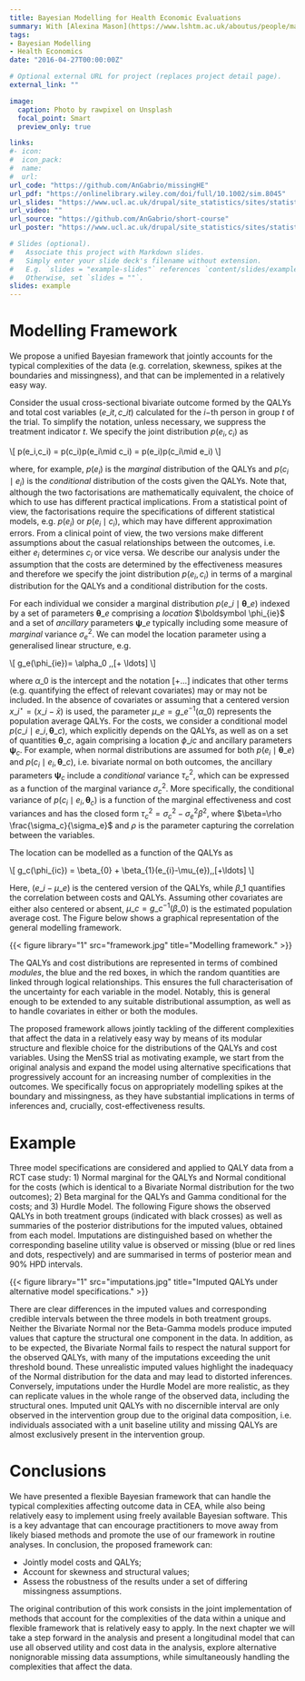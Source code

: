 ```yaml
---
title: Bayesian Modelling for Health Economic Evaluations
summary: With [Alexina Mason](https://www.lshtm.ac.uk/aboutus/people/mason.alexina) and [Gianluca Baio](https://www.ucl.ac.uk/statistics/people/gianlucabaio)
tags:
- Bayesian Modelling
- Health Economics
date: "2016-04-27T00:00:00Z"

# Optional external URL for project (replaces project detail page).
external_link: ""

image:
  caption: Photo by rawpixel on Unsplash
  focal_point: Smart
  preview_only: true

links:
#- icon: 
#  icon_pack: 
#  name: 
#  url: 
url_code: "https://github.com/AnGabrio/missingHE"
url_pdf: "https://onlinelibrary.wiley.com/doi/full/10.1002/sim.8045"
url_slides: "https://www.ucl.ac.uk/drupal/site_statistics/sites/statistics/files/baio_ucl_5feb.pdf"
url_video: ""
url_source: "https://github.com/AnGabrio/short-course"
url_poster: "https://www.ucl.ac.uk/drupal/site_statistics/sites/statistics/files/poster_ag_hurdle.pdf"

# Slides (optional).
#   Associate this project with Markdown slides.
#   Simply enter your slide deck's filename without extension.
#   E.g. `slides = "example-slides"` references `content/slides/example-slides.md`.
#   Otherwise, set `slides = ""`.
slides: example
---
```


# Modelling Framework

We propose a unified Bayesian framework that jointly accounts for the typical complexities of the data (e.g. correlation, skewness, spikes at the boundaries  and missingness), and that can be implemented in a relatively easy way.

Consider the usual cross-sectional bivariate outcome formed by the QALYs and total cost variables $(e\_{it}, c\_{it})$ calculated for the $i-$th person in group $t$ of the trial. To simplify the notation, unless necessary, we suppress the treatment indicator $t$. 
We specify the joint distribution $p(e_i,c_i)$ as

\\[
p(e_i,c_i) = p(c_i)p(e_i\mid c_i) = p(e_i)p(c_i\mid e_i) 
\\]

where, for example, $p(e_i)$ is the *marginal* distribution of the QALYs and $p(c_i\mid e_i)$ is the *conditional* distribution of the costs given the QALYs. Note that, although the two factorisations are mathematically equivalent, the choice of which to use has different practical implications. From a statistical point of view, the factorisations require the specifications of different statistical models, e.g. $p(e_i)$ or $p(e_i\mid c_i)$, which may have different approximation errors. From a clinical point of view, the two versions make different assumptions about the casual relationships between the outcomes, i.e. either $e_i$ determines $c_i$ or vice versa. We describe our analysis under the assumption that the costs are determined by the effectiveness measures and therefore we specify the joint distribution $p(e_i,c_i)$ in terms of a marginal distribution for the QALYs and a conditional distribution for the costs. 

For each individual we consider a marginal distribution $p(e\_i \mid \boldsymbol \theta\_e)$ indexed by a set of parameters $\boldsymbol \theta\_e$ comprising a *location* $\boldsymbol \phi_\{ie}$ and a set of *ancillary* parameters $\boldsymbol\psi\_e$ typically including some measure of *marginal* variance $\sigma^2_e$. We can model the location parameter using a generalised linear structure, e.g.

\\[ 
g_e(\phi\_{ie})= \alpha\_0 \,\,[+ \ldots] 
\\]

where $\alpha\_0$ is the intercept and the notation $[+\ldots]$ indicates that other terms (e.g. quantifying the effect of relevant covariates) may or may not be included. In the absence of covariates or assuming that a centered version $x\_i^{\star} = (x\_i - \bar{x})$ is used, the parameter $\mu\_e = g\_e^{-1}(\alpha\_0)$ represents the population average QALYs. For the costs, we consider a conditional model $p(c\_i\mid e\_i,\boldsymbol\theta\_c)$, which explicitly depends on the QALYs, as well as on a set of quantities $\boldsymbol\theta\_c$, again comprising a location $\phi\_{ic}$ and ancillary parameters $\boldsymbol \psi_{c}$. For example, when normal distributions are assumed for both $p(e_i \mid \boldsymbol \theta\_e)$ and $p(c_i \mid e_i, \boldsymbol \theta\_c)$, i.e. bivariate normal on both outcomes, the ancillary parameters $\boldsymbol\psi_c$ include a *conditional* variance $\tau^2_c$, which can be expressed as a function of the marginal variance $\sigma^2_c$. More specifically, the conditional variance of $p(c_i \mid e_i, \boldsymbol \theta_c)$ is a function of the marginal effectiveness and cost variances and has the closed form $\tau^2_c=\sigma^2_c - \sigma^2_e \beta^2$, where $\beta=\rho \frac{\sigma_c}{\sigma_e}$ and $\rho$ is the parameter capturing the correlation between the variables.

The location can be modelled as a function of the QALYs as

\\[ 
g\_c(\phi\_{ic}) = \beta\_{0} + \beta\_{1}(e\_{i}-\mu\_{e})\,\,[+\ldots] 
\\]

Here, $(e\_i-\mu\_e)$ is the centered version of the QALYs, while $\beta\_{1}$ quantifies the correlation between costs and QALYs. Assuming other covariates are either also centered or absent, $\mu\_c = g\_c^{-1}(\beta\_{0})$ is the estimated population average cost. The Figure below shows a graphical representation of the general modelling framework. 

{{< figure library="1" src="framework.jpg" title="Modelling framework." >}}

The QALYs and cost distributions are represented in terms of combined *modules*, the blue and the red boxes, in which the random quantities are linked through logical relationships. This ensures the full characterisation of the uncertainty for each variable in the model. Notably, this is general enough to be extended to any suitable distributional assumption, as well as to handle covariates in either or both the modules.

The proposed framework allows jointly tackling of the different complexities that affect the data in a relatively easy way by means of its modular structure and flexible choice for the distributions of the QALYs and cost variables. Using the MenSS trial as motivating example, we start from the original analysis and expand the model using alternative specifications that progressively account for an increasing number of complexities in the outcomes. We specifically focus on appropriately modelling spikes at the boundary and missingness, as they have substantial implications in terms of inferences and, crucially, cost-effectiveness results.

# Example

Three model specifications are considered and applied to QALY data from a RCT case study: 1) Normal marginal for the QALYs and Normal conditional for the costs (which is identical to a Bivariate Normal distribution for the two outcomes); 2) Beta marginal for the QALYs and Gamma conditional for the costs; and 3) Hurdle Model. The following Figure shows the observed QALYs in both treatment groups (indicated with black crosses) as well as summaries of the posterior distributions for the imputed values, obtained from each model. Imputations are distinguished based on whether the corresponding baseline utility value is observed or missing (blue or red lines and dots, respectively) and are summarised in terms of posterior mean and $90\%$ HPD intervals.

{{< figure library="1" src="imputations.jpg" title="Imputed QALYs under alternative model specifications." >}}

There are clear differences in the imputed values and corresponding credible intervals between the three models in both treatment groups. Neither the Bivariate Normal nor the Beta-Gamma models  produce imputed values that capture the structural one component in the data. In addition, as to be expected, the Bivariate Normal fails to respect the natural support for the observed QALYs, with many of the imputations exceeding the unit threshold bound. These unrealistic imputed values highlight the inadequacy of the Normal distribution for the data and may lead to distorted inferences. Conversely, imputations under the Hurdle Model are more realistic, as they can replicate values in the whole range of the observed data, including the structural ones. Imputed unit QALYs with no discernible interval are only observed in the intervention group due to the original data composition, i.e. individuals associated with a unit baseline utility and missing QALYs are almost exclusively present in the intervention group. 

# Conclusions

We have presented a flexible Bayesian framework that can handle the typical complexities affecting outcome data in CEA, while also being relatively easy to implement using freely available Bayesian software.  This is a key advantage that can encourage practitioners to move away from likely biased methods and promote the use of our framework in routine analyses. In conclusion, the proposed framework can: 

* Jointly model costs and QALYs; 
* Account for skewness and structural values;
* Assess the robustness of the results under a set of differing missingness assumptions. 

The original contribution of this work consists in the joint implementation of methods that account for the complexities of the data within a unique and flexible framework that is relatively easy to apply. In the next chapter we will take a step forward in the analysis and present a longitudinal model that can use all observed utility and cost data in the analysis, explore alternative nonignorable missing data assumptions, while simultaneously handling the complexities that affect the data.
















